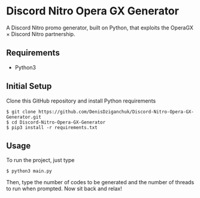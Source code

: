 # Discord Nitro Opera GX Generator
A Discord Nitro promo generator, built on Python, that exploits the OperaGX × Discord Nitro partnership.

## Requirements

- Python3

## Initial Setup

Clone this GitHub repository and install Python requirements

    $ git clone https://github.com/DenisDziganchuk/Discord-Nitro-Opera-GX-Generator.git
    $ cd Discord-Nitro-Opera-GX-Generator
    $ pip3 install -r requirements.txt

## Usage

To run the project, just type

    $ python3 main.py

Then, type the number of codes to be generated and the number of threads to run when prompted. Now sit back and relax!
